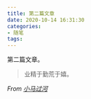 ```yaml
---
title: 第二篇文章
date: 2020-10-14 16:31:30
categories:
- 随笔
tags:
---
```


第二篇文章。

> 业精于勤荒于嬉。

*From [小马过河](https://lh16.github.io)*

